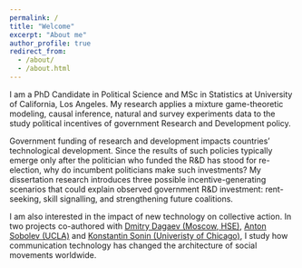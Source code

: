 ```yaml
---
permalink: /
title: "Welcome"
excerpt: "About me"
author_profile: true
redirect_from: 
  - /about/
  - /about.html
---
```


I am a PhD Candidate in Political Science and MSc in Statistics at University of California, Los Angeles. My research applies a mixture game-theoretic modeling, causal inference, natural and survey experiments data to the study political incentives of government Research and Development policy. 

Government funding of research and development impacts countries’ technological development. Since the results of such policies typically emerge only after the politician who funded the R&D has stood for re-election, why do incumbent politicians make such investments? My dissertation research introduces three possible incentive-generating scenarios that could explain observed government R&D investment: rent-seeking, skill signalling, and strengthening future coalitions. 

I am also interested in the impact of new technology on collective action. In two projects  co-authored with [Dmitry Dagaev (Moscow, HSE)](https://www.hse.ru/en/staff/ddagaev), [Anton Sobolev (UCLA)](asobolev.com) and [Konstantin Sonin (Univeristy of Chicago)](https://harris.uchicago.edu/directory/konstantin-sonin), I study how communication technology has changed the architecture of social movements worldwide.


